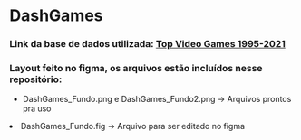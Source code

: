# DashGames

<h3>Link da base de dados utilizada: <a href="https://www.kaggle.com/datasets/deepcontractor/top-video-games-19952021-metacritic">Top Video Games 1995-2021</a></h3>
<h3>Layout feito no figma, os arquivos estão incluídos nesse repositório:</h3>
<ul>
  <li>DashGames_Fundo.png e DashGames_Fundo2.png -> Arquivos prontos pra uso</ul>
  <li>DashGames_Fundo.fig -> Arquivo para ser editado no figma</ul>
</ul>
